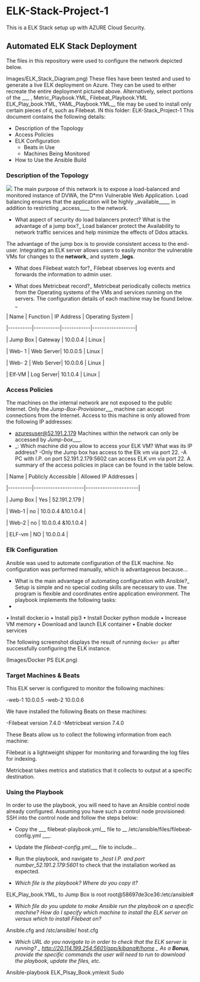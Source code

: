 # ELK-Stack-Project-1
This is a ELK Stack setup up with AZURE Cloud Security.
## Automated ELK Stack Deployment

The files in this repository were used to configure the network depicted below.

Images/ELK_Stack_Diagram.png)
These files have been tested and used to generate a live ELK deployment on Azure. They can be used to either recreate the entire deployment pictured above. Alternatively, select portions of the ___
, Metric_Playbook.YML, Filebeat_Playbook.YML ELK_Play_book.YML, YAML_Playbook.YML__ file may be used to install only certain pieces of it, such as Filebeat.
  IN this folder: ELK-Stack_Project-1
This document contains the following details:
- Description of the Topology
- Access Policies
- ELK Configuration
  - Beats in Use
  - Machines Being Monitored
- How to Use the Ansible Build

### Description of the Topology
<img src="ELK-Stack-Project-1/ELK_Stack_Diagram.png">
The main purpose of this network is to expose a load-balanced and monitored instance of DVWA, the D*mn Vulnerable Web Application.
Load balancing ensures that the application will be highly _available____, in addition to restricting _access____ to the network.

- What aspect of security do load balancers protect? What is the advantage of a jump box?_ 
Load balancer protect the Availability to network traffic services and help minimize the effects of Ddos attacks.

The advantage of the jump box is to provide consistent access to the end-user.
Integrating an ELK server allows users to easily monitor the vulnerable VMs for changes to the __network___ and system ___logs__.

- What does Filebeat watch for?_
Filebeat observes log events and forwards the information to admin user. 

- What does Metricbeat record?_
Metricbeat periodically collects metrics from the Operating systems of the VMs and services running on the servers.
The configuration details of each machine may be found below.
_

| Name     | Function  | IP Address | Operating System |

|----------|-----------|------------|------------------|

| Jump Box | Gateway   | 10.0.0.4   | Linux            |

| Web- 1   | Web Server| 10.0.0.5   | Linux            |

| Web- 2   | Web Server| 10.0.0.6   | Linux            |

| Elf-VM   | Log Server| 10.1.0.4   | Linux            |




### Access Policies

The machines on the internal network are not exposed to the public Internet. 
Only the _Jump-Box-Provisioner____ machine can accept connections from the Internet. Access to this machine is only allowed from the following IP addresses:
- azuresuser@52.191.2.179
Machines within the network can only be accessed by _Jump-box____.
- _: Which machine did you allow to access your ELK VM? What was its IP address?
-Only the Jump box has access to the Elk vm via port 22.
-A PC with I.P. on port 52.191.2.179:5602 can access ELK vm via port 22.
A summary of the access policies in place can be found in the table below.

| Name     | Publicly Accessible | Allowed IP Addresses |

|----------|---------------------|----------------------|

| Jump Box | Yes                 |   52.191.2.179       |

| Web-1    | no                  |   10.0.0.4 &10.1.0.4 |

| Web-2    | no                  |   10.0.0.4 &10.1.0.4 |

| ELF-vm   | NO                  |   10.0.0.4           |


### Elk Configuration

Ansible was used to automate configuration of the ELK machine. No configuration was performed manually, which is advantageous because...

- What is the main advantage of automating configuration with Ansible?_
Setup is simple and no special coding skills are necessary to use. The program is flexible and coordinates entire application environment.
The playbook implements the following tasks:
- 
•	Install docker.io
•	Install pip3
•	Install Docker python module
•	Increase VM memory
•	Download and launch ELK container
•	Enable docker services

The following screenshot displays the result of running `docker ps` after successfully configuring the ELK instance.
 
(Images/Docker PS ELK.png)

### Target Machines & Beats

This ELK server is configured to monitor the following machines:

-web-1 10.0.0.5
-web-2 10.0.0.6

We have installed the following Beats on these machines:

-Filebeat version 7.4.0
-Metricbeat version 7.4.0

These Beats allow us to collect the following information from each machine:

Filebeat is a lightweight shipper for monitoring and forwarding the log files for indexing.

Metricbeat takes metrics and statistics that it collects to output at a specific destination.

### Using the Playbook

In order to use the playbook, you will need to have an Ansible control node already configured. Assuming you have such a control node provisioned: 
SSH into the control node and follow the steps below:
- Copy the ___ filebeat-playbook.yml__ file to __ /etc/ansible/files/filebeat-config.yml ___.
- Update the _filebeat-config.yml____ file to include...
- Run the playbook, and navigate to __host I.P. and port number_52.191.2.179:5601_ to check that the installation worked as expected.

- _Which file is the playbook? Where do you copy it?_

ELK_Play_book.YML, to Jump Box is root root@58697de3ce36:/etc/ansible#

- _Which file do you update to make Ansible run the playbook on a specific machine? How do I specify which machine to install the ELK server on versus which to install Filebeat on?_

Ansible.cfg and /stc/ansible/ host.cfg

- _Which URL do you navigate to in order to check that the ELK server is running?
_ 
http://20.114.199.254:5601/app/kibana#/home
_
As a **Bonus**, provide the specific commands the user will need to run to download the playbook, update the files, etc._

Ansible-playbook ELK_Plsay_Book.ymlexit
Sudo 
